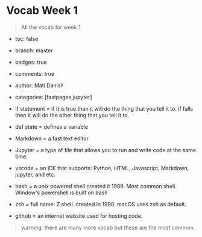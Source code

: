 
# Vocab Week 1

> All the vocab for week 1
- toc: false
- branch: master
- badges: true
- comments: true
- author: Mati Danish
- categories: [fastpages,jupyter]



- If statement  = if it is true than it will do the thing that you tell it to. if falls then it will do the other thing that you tell it to.

- def state = defines a variable

- Markdown = a fast text editor

- Jupyter = a type of file that allows you to run and write code at the same time. 

- vscode = an IDE that supports: Python, HTML, Javascript, Markdown,  jupyter, and etc. 

- bash = a unix powered shell created it 1989. Most common shell. Window's powershell is built on bash

- zsh = full name: Z shell. created in 1990. macOS uses zsh as default. 

- github = an internet website used for hosting code. 

> warning: there are many more vocab but these are the most common. 
